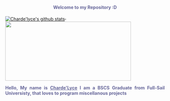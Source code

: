 <p style="text-align: center;"><span style="color: #666699;"><strong>Welcome to my Repository :D</strong></span></p>
<p><a href="https://github.com/chardelyce/github-readme-stats"><img src="https://github-readme-stats.vercel.app/api?username=chardelyce&amp;show_icons=true&amp;include_all_commits=true&amp;theme=tokyonight&amp;hide_border=true" alt="Charde'lyce's github stats" align="middle" />&nbsp; </a><a href="https://github.com/chardelyce/github-readme-stats"><img src="https://github-readme-stats.vercel.app/api/top-langs/?username=chardelyce&amp;langs_count10&amp;layout=compact&amp;theme=buefy&amp;hide_border=true" width="397" height="187" align="middle" /></a></p>
<p style="text-align: justify;"><strong><span style="color: #666699;"><span style="color: #333399;"><span style="color: #666699;">Hello, My name is <a style="color: #666699;" title="link to portfolio website" href="https://chardelyce.github.io/">Charde'Lyce</a> I am a BSCS Graduate from Full-Sail Universisty, that loves to program miscellanous projects</span> </span></span></strong></p>
